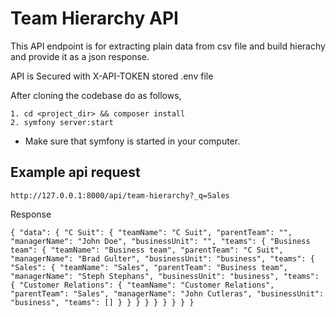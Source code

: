 # Team Hierarchy API

This API endpoint is for extracting plain data from csv file and build hierachy and provide it as a json response.

API is Secured with X-API-TOKEN stored .env file

After cloning the codebase do as follows,

    1. cd <project_dir> && composer install
    2. symfony server:start

- Make sure that symfony is started in your computer.

## Example api request

`http://127.0.0.1:8000/api/team-hierarchy?_q=Sales`

Response

`{
    "data": {
        "C Suit": {
            "teamName": "C Suit",
            "parentTeam": "",
            "managerName": "John Doe",
            "businessUnit": "",
            "teams": {
                "Business team": {
                    "teamName": "Business team",
                    "parentTeam": "C Suit",
                    "managerName": "Brad Gulter",
                    "businessUnit": "business",
                    "teams": {
                        "Sales": {
                            "teamName": "Sales",
                            "parentTeam": "Business team",
                            "managerName": "Steph Stephans",
                            "businessUnit": "business",
                            "teams": {
                                "Customer Relations": {
                                    "teamName": "Customer Relations",
                                    "parentTeam": "Sales",
                                    "managerName": "John Cutleras",
                                    "businessUnit": "business",
                                    "teams": []
                                }
                            }
                        }
                    }
                }
            }
        }
    }
}`
